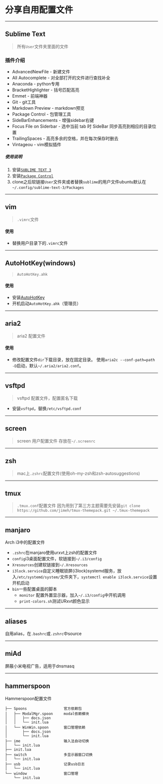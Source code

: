 # 分享自用配置文件
-------

## Sublime Text

> 所有`User`文件夹里面的文件

### 插件介绍

- AdvancedNewFile - 新建文件
- All Autocomplete - 对全部打开的文件进行查找补全
- Anaconda - python专用
- BracketHighlighter - 括号匹配高亮
- Emmet - 前端神器
- Git - git工具
- Markdown Preview - markdown预览
- Package Control - 包管理工具
- SideBarEnhancements - 增强sidebar右键
- Focus File on Siderbar - 选中当前 tab 时 SideBar 同步高亮到相应的目录位置
- TrailingSpaces - 高亮多余的空格，并在每次保存时删去
- Vintageou - vim模拟插件

##### 使用说明

1. 安装[`SUBLIME TEXT 3`](https://www.sublimetext.com/)
2. 安装[`Package Control`](https://packagecontrol.io/installation#Simple)
3. clone之后软链接`User`文件夹或者替换`sublime`的用户文件ubuntu默认在`~/.config/sublime-text-3/Packages`

---

## vim

> `.vimrc`文件

#### 使用

- 替换用户目录下的`.vimrc`文件

---

## AutoHotKey(windows)

> `AutoHotKey.ahk`

#### 使用

- 安装[AutoHotKey](http://ahkscript.org/)
- 开机启动`AutoHotKey.ahk`（管理员）

---

## aria2

> aria2  配置文件

#### 使用

- 修改配置文件`dir`下载目录，放在固定目录。 使用`aria2c --conf-path=path -D`启动，默认`~/.aria2/aria2.conf`。

---

## vsftpd

> vsftpd 配置文件，配置匿名下载

- 安装`vsftpd`，替换`/etc/vsftpd.conf`

---

## screen

> screen 用户配置文件 存放在`~/.screenrc`

---

## zsh
> mac上`.zshrc`配置文件(使用oh-my-zsh和zsh-autosuggestions)

---

## tmux
> `.tmux.conf`配置文件
因为用到了第三方主题需要先安装`git clone https://github.com/jimeh/tmux-themepack.git ~/.tmux-themepack`

---

## manjaro 
Arch i3中的配置文件
- `.zshrc`在manjaro使用urxvt上zsh的配置文件
- `config`i3桌面配置文件，软链接到`~/.i3/config`
- `Xresources`创建软链接到`~/.Xresources`
- `i3lock.service`自定义睡眠锁屏(i3lock)systemd服务，放入`/etc/systemd/system/`文件夹下，`systemctl enable i3lock.service`设置开机启动
- `bin`一些配置桌面的脚本
  + `monitor` 配置外置显示器，加入`~/.i3/config`中开机调用
  + `print-colors.sh`测试URxvt颜色显示

---

## aliases
自用alias，在`.bashrc`或`.zshrc`中source

---

## miAd
屏蔽小米电视广告，适用于dnsmasq

---

## hammerspoon
Hammerspoon配置文件

```
├── Spoons                 官方依赖包
│   ├── ModalMgr.spoon     modal依赖模块
│   │   ├── docs.json
│   │   └── init.lua
│   └── WinWin.spoon       窗口管理依赖
│       ├── docs.json
│       └── init.lua
├── ime                    输入法自动切换
│   └── init.lua
├── init.lua
├── switch                 多显示器窗口切换
│   └── init.lua
├── usb                    记录usb日志
│   └── init.lua
└── window                 窗口管理
    └── init.lua
```
